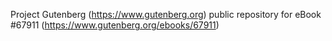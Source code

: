 Project Gutenberg (https://www.gutenberg.org) public repository for
eBook #67911 (https://www.gutenberg.org/ebooks/67911)
